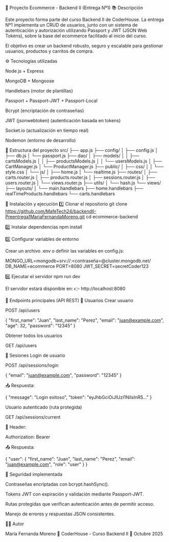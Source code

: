 🛒 Proyecto Ecommerce - Backend II (Entrega Nº1)
📚 Descripción

Este proyecto forma parte del curso Backend II de CoderHouse.
La entrega Nº1 implementa un CRUD de usuarios, junto con un sistema de autenticación y autorización utilizando Passport y JWT (JSON Web Tokens), sobre la base del ecommerce facilitado al inicio del curso.

El objetivo es crear un backend robusto, seguro y escalable para gestionar usuarios, productos y carritos de compra.

⚙️ Tecnologías utilizadas

Node.js + Express

MongoDB + Mongoose

Handlebars (motor de plantillas)

Passport + Passport-JWT + Passport-Local

Bcrypt (encriptación de contraseñas)

JWT (jsonwebtoken) (autenticación basada en tokens)

Socket.io (actualización en tiempo real)

Nodemon (entorno de desarrollo)

📁 Estructura del proyecto
src/
├── app.js
├── config/
│   ├── config.js
│   ├── db.js
│   └── passport.js
├── dao/
│   ├── models/
│   │   ├── cartsModels.js
│   │   ├── productsModels.js
│   │   └── usersModels.js
│   ├── CartManager.js
│   └── ProductManager.js
├── public/
│   ├── css/
│   │   └── style.css
│   └── js/
│       ├── home.js
│       └── realtime.js
├── routes/
│   ├── carts.router.js
│   ├── products.router.js
│   ├── sessions.router.js
│   ├── users.router.js
│   └── views.router.js
├── utils/
│   └── hash.js
└── views/
    ├── layouts/
    │   └── main.handlebars
    ├── home.handlebars
    ├── realTimeProducts.handlebars
    └── carts.handlebars


🚀 Instalación y ejecución
1️⃣ Clonar el repositorio
git clone https://github.com/MafeTech24/backendII-Preentrega1MariaFernandaMoreno.git
cd ecommerce-backend

2️⃣ Instalar dependencias
npm install

3️⃣ Configurar variables de entorno

Crear un archivo .env o definir las variables en config.js:

MONGO_URL=mongodb+srv://<usuario>:<contraseña>@cluster.mongodb.net/
DB_NAME=ecommerce
PORT=8080
JWT_SECRET=secretCoder123

4️⃣ Ejecutar el servidor
npm run dev


El servidor estará disponible en:
👉 http://localhost:8080

🧪 Endpoints principales (API REST)
👤 Usuarios
Crear usuario

POST /api/users

{
  "first_name": "Juan",
  "last_name": "Perez",
  "email": "juan@example.com",
  "age": 32,
  "password": "12345"
}

Obtener todos los usuarios

GET /api/users

🔐 Sesiones
Login de usuario

POST /api/sessions/login

{
  "email": "juan@example.com",
  "password": "12345"
}


📤 Respuesta:

{
  "message": "Login exitoso",
  "token": "eyJhbGciOiJIUzI1NiIsInR5..."
}

Usuario autenticado (ruta protegida)

GET /api/sessions/current

🧩 Header:

Authorization: Bearer <token>


📤 Respuesta:

{
  "user": {
    "first_name": "Juan",
    "last_name": "Perez",
    "email": "juan@example.com",
    "role": "user"
  }
}

🔐 Seguridad implementada

Contraseñas encriptadas con bcrypt.hashSync().

Tokens JWT con expiración y validación mediante Passport-JWT.

Rutas protegidas que verifican autenticación antes de permitir acceso.

Manejo de errores y respuestas JSON consistentes.

👩‍💻 Autor

María Fernanda Moreno
📍 CoderHouse - Curso Backend II
📅 Octubre 2025